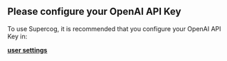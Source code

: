 ## Please configure your OpenAI API Key

To use Supercog, it is recommended that you configure your OpenAI API Key
in:


<strong>[user settings](/settings)</strong>


